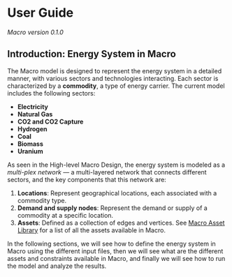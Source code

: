 # User Guide
*Macro version 0.1.0*

## Introduction: Energy System in Macro

The Macro model is designed to represent the energy system in a detailed manner, with various sectors and technologies interacting. Each sector is characterized by a **commodity**, a type of energy carrier. The current model includes the following sectors:

- **Electricity**
- **Natural Gas**
- **CO2 and CO2 Capture**
- **Hydrogen**
- **Coal**
- **Biomass**
- **Uranium**

As seen in the High-level Macro Design, the energy system is modeled as a *multi-plex network* — a multi-layered network that connects different sectors, and the key components that this network are:

1. **Locations**: Represent geographical locations, each associated with a commodity type.
2. **Demand and supply nodes**: Represent the demand or supply of a commodity at a specific location.
3. **Assets**: Defined as a collection of edges and vertices. See [Macro Asset Library](@ref) for a list of all the assets available in Macro.

In the following sections, we will see how to define the energy system in Macro using the different input files, then we will see what are the different assets and constraints available in Macro, and finally we will see how to run the model and analyze the results.